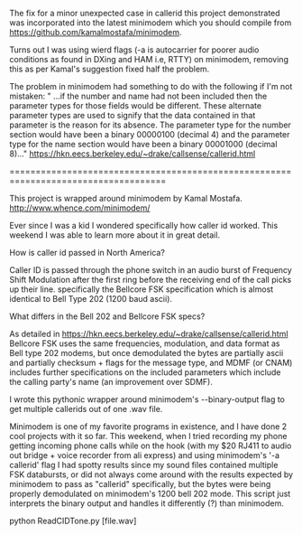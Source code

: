 The fix for a minor unexpected case in callerid this project demonstrated was incorporated into the latest minimodem which you should compile from https://github.com/kamalmostafa/minimodem. 

Turns out I was using wierd flags (-a is autocarrier for poorer audio conditions as found in DXing and HAM i.e, RTTY) on minimodem, removing this as per Kamal's suggestion fixed half the problem.

The problem in minimodem had something to do with the following if I'm not mistaken:
" ...if the number and name had not been included then the parameter types for those fields would be different. These alternate parameter types are used to signify that the data contained in that parameter is the reason for its absence. The parameter type for the number section would have been a binary 00000100 (decimal 4) and the parameter type for the name section would have been a binary 00001000 (decimal 8)..."
https://hkn.eecs.berkeley.edu/~drake/callsense/callerid.html


====================================================================================


This project is wrapped around minimodem by Kamal Mostafa.
http://www.whence.com/minimodem/


Ever since I was a kid I wondered specifically how caller id worked. This weekend I was able to learn
more about it in great detail.

How is caller id passed in North America?

Caller ID is passed through the phone switch in an audio burst of Frequency Shift Modulation after the first ring before the 
receiving end of the call picks up their line. 
specifically the Bellcore FSK specification which is almost identical to Bell Type 202 (1200 baud ascii).

What differs in the Bell 202 and Bellcore FSK specs?

As detailed in https://hkn.eecs.berkeley.edu/~drake/callsense/callerid.html Bellcore FSK uses the same 
frequencies, modulation, and data format as Bell type 202 modems, but once demodulated the bytes are partially
ascii and partially checksum + flags for the message type, and MDMF (or CNAM) includes further specifications
on the included parameters which include the calling party's name (an improvement over SDMF).

I wrote this pythonic wrapper around minimodem's --binary-output flag to get multiple callerids out of one .wav file.

Minimodem is one of my favorite programs in existence, and I have done 2 cool projects with it so far. This weekend, when I tried recording
my phone getting incoming phone calls while on the hook (with my $20 RJ411 to audio out bridge + voice recorder from ali express) 
and using minimodem's '-a callerid' flag I had spotty results since my sound files contained multiple FSK databursts, or did not 
always come around with the results expected by minimodem to pass as "callerid" specifically, but the bytes were being properly demodulated on
minimodem's 1200 bell 202 mode. This script just interprets the binary output and handles it differently (?) than minimodem.


python ReadCIDTone.py [file.wav]
